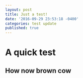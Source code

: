 ```yaml
---
layout: post
title: Just a test!
date: '2016-09-29 23:53:18 -0400'
categories: test update
published: true
---
```

# A quick test
## How now brown cow
